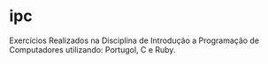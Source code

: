 # ipc
Exercícios Realizados na Disciplina de Introdução a Programação de Computadores utilizando: Portugol, C e Ruby.
